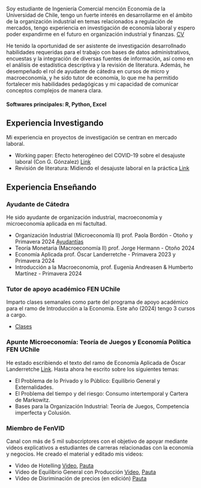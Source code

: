 Soy estudiante de Ingeniería Comercial mención Economía de la Universidad de Chile, tengo un fuerte interés en desarrollarme en el ámbito de la organización industrial en temas relacionados a regulación de mercados, tengo experiencia en investigación de economía laboral y espero poder expandirme en el futuro en organización industrial y finanzas. [CV](https://drive.google.com/file/d/1L2t2AujS1ZJcQ_ys3dlgYkYW_KDTiFR5/view?usp=sharing)

He tenido la oportunidad de ser asistente de investigación desarrollnado habilidades requeridas para el trabajo con bases de datos administrativos, encuestas y la integración de diversas fuentes de información, así como en el análisis de estadística descriptiva y la revisión de literatura. Además, he desempeñado el rol de ayudante de cátedra en cursos de micro y macroeconomía, y he sido tutor de economía, lo que me ha permitido fortalecer mis habilidades pedagógicas y mi capacidad de comunicar conceptos complejos de manera clara. 

#### Softwares principales: R, Python, Excel

## Experiencia Investigando
Mi experiencia en proyectos de investigación se centran en mercado laboral.
- Working paper: Efecto heterogéneo del COVID-19 sobre el desajuste laboral (Con G. Gónzalez) [Link](https://drive.google.com/file/d/1D6_w-8GlvZBQXEskPFQFcdcIt8ngx4ss/view?usp=sharing)
- Revisión de literatura: Midiendo el desajuste laboral en la práctica [Link](https://drive.google.com/file/d/1bl-FirA7blKewJaxllg9GCRgCwHU3hKS/view?usp=sharing)

## Experiencia Enseñando
### Ayudante de Cátedra
He sido ayudante de organización industrial, macroeconomía y microeconomía aplicada en mi factultad. 
- Organización Industrial (Microeconomía II) prof. Paola Bordón - Otoño y Primavera 2024 [Ayudantías](https://drive.google.com/drive/folders/1k-LZR1JIwKgaAPEaxYvCd8SQ8dQuCGPR?usp=share_link)
- Teoría Monetaria (Macroeconomía II) prof. Jorge Hermann - Otoño 2024
- Economía Aplicada prof. Óscar Landerretche - Primavera 2023 y Primavera 2024
- Introducción a la Macroeconomía, prof. Eugenia Andreasen & Humberto Martínez - Primavera 2024

### Tutor de apoyo académico FEN UChile
Imparto clases semanales como parte del programa de apoyo académico para el ramo de Introducción a la Economía. Este año (2024) tengo 3 cursos a cargo.
- [Clases](https://drive.google.com/drive/folders/12uUiQSESg_dwo9GJqRLYFbPJ4P_3CrWk?usp=sharing)

### Apunte Microeconomía: Teoría de Juegos y Economía Política FEN UChile
He estado escribiendo el texto del ramo de Economía Aplicada de Óscar Landerretche [Link](https://drive.google.com/file/d/1ayl9QWkIq6Ai4XuPoqzmgdL4-aKt9jrL/view?usp=sharing). Hasta ahora he escrito sobre los siguientes temas:
- El Problema de lo Privado y lo Público: Equilibrio General y Externalidades.
- El Problema del tiempo y del riesgo: Consumo intertemporal y Cartera de Markowitz.
- Bases para la Organización Industrial: Teoría de Juegos, Competencia imperfecta y Colusión.

### Miembro de FenVID
Canal con más de 5 mil subscriptores con el objetivo de apoyar mediante videos explicativos a estudiantes de carreras relacionadas con la economía y negocios. He creado el material y editado mis videos: 
- Video de Hotelling [Video](https://youtu.be/p7UcJlSK_qY?si=CecJ5Q1rEyIp3g2C),  [Pauta](https://drive.google.com/file/d/1Y0aeH3fof_ryVVRPvQR3XL4ttpo_-04E/view?usp=sharing)
- Video de Equilibrio General con Producción [Video](https://youtu.be/NgxHDSLMPbo?si=gaVw4cDE1Kq89EQ_), [Pauta](https://drive.google.com/file/d/1ymY0LCEfttjLpmYiUbI9e24cTDQWKBPe/view?usp=sharing)
- Video de Disriminación de precios (en edición) [Pauta](https://drive.google.com/file/d/1aDnoHwKJHlsL4xdR9hQsROSTgsu9hFJv/view?usp=sharing)
